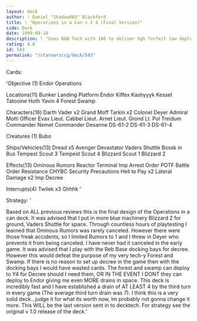 ```yaml
---
layout: deck
author: ! Daniel "Shadow865" Blackford
title: ! "Operations in a Can v 2 0 (Final Version)"
side: Dark
date: 1999-09-18
description: ! "Uses B&B Tech with IAO to deliver hgh forfeit low deploy Imps to drain en mass with the Endor Operations Objective."
rating: 4.0
id: 543
permalink: "/starwarsccg/deck/543"
---
```

Cards: 

'Objective (1)
Endor Operations

Locations(11)
Bunker
Landing Platform
Endor
Kiffex
Kashyyyk
Kessel
Tatooine
Hoth
Yavin 4
 Forest
Swamp

Characters(16)
Darth Vader x2
Grand Moff Tarkin x2
Colonel Deyer
Admiral Motti
Officer Evax
Lieut. Cabbel
Lieut. Arnet
Lieut. Grond
Lt. Pol Treidum
Commander Nemet
Commander Desanne
DS-61-2
DS-61-3
DS-61-4

Creatures (1)
Bubo

Ships/Vehicles(13)
Dread x5
Avenger
Devastator
Vaders Shuttle
Bossk in Bus
Tempest Scout 3
Tempest Scout 4
Blizzard Scout 1
Blizzard 2

Effects(13)
Ominous Rumors
Reactor Terminal
Imp Arrest Order
POTF
Battle Order
Resistance
CHYBC
Security Precautions
Hell to Pay x2
Lateral Damage x2
Imp Decree

Interrupts(4)
Twilek x3
Ghhhk
'

Strategy: '

Based on ALL previous reviews this is the final design of the Operations in a can deck. It was advised that I put in more blue machinery Blizzard 2 for ground, Vaders Shuttle for space. Through countless hours of playtesting I learned that Ominous Rumors was rarely canceled. However there were those freak accidents, so I limited Rumors to 1 and I threw in Deyer who prevents it from being canceled. I have never had it canceled in the early game. It was advised that I play with the Reb Base docking bays for decree. However this would defeat the purpose of my very tech-y Forest and Swamp. If there is no reason to set up decree in the game then with the docking bays I would have wasted cards. The forest and swamp can deploy to Y4 for Decree should I need them, OR IN THE EVENT I DONT they can deploy to Endor giving me even MORE drains in space. This deck is incredibly fast and I have established a drain of AT LEAST 4 by the third turn in every game (The average third turn drain was 7). I think this is a very solid deck...judge it for what its worth now, Im probably not gonna change it more. This WILL be the last version sent in to decktech. For strategy see the original v 1.0 release of the deck.'
